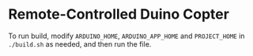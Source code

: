 # Remote-Controlled Duino Copter

To run build, modify `ARDUINO_HOME`, `ARDUINO_APP_HOME` and `PROJECT_HOME` in `./build.sh` as needed, and then run the file.